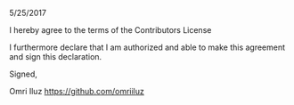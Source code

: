 5/25/2017

I hereby agree to the terms of the Contributors License

I furthermore declare that I am authorized and able to make this
agreement and sign this declaration.

Signed,

Omri Iluz
https://github.com/omriiluz
